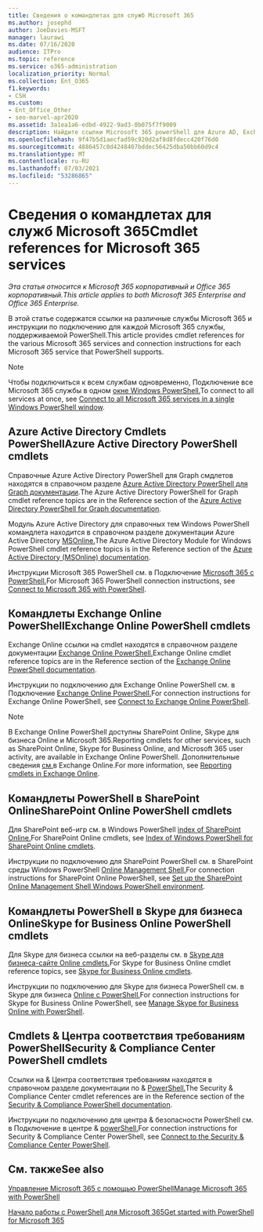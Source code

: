 ```yaml
---
title: Сведения о командлетах для служб Microsoft 365
ms.author: josephd
author: JoeDavies-MSFT
manager: laurawi
ms.date: 07/16/2020
audience: ITPro
ms.topic: reference
ms.service: o365-administration
localization_priority: Normal
ms.collection: Ent_O365
f1.keywords:
- CSH
ms.custom:
- Ent_Office_Other
- seo-marvel-apr2020
ms.assetid: 3a1ea1a6-edbd-4922-9ad3-0b075f7f9009
description: Найдите ссылки Microsoft 365 powerShell для Azure AD, Exchange Online, SharePoint Online, Skype для бизнеса Online и security & Compliance.
ms.openlocfilehash: 9f47b5d1aecfad59c920d2af8d8fdecc420f76d0
ms.sourcegitcommit: 4886457c0d4248407bddec56425dba50bb60d9c4
ms.translationtype: MT
ms.contentlocale: ru-RU
ms.lasthandoff: 07/03/2021
ms.locfileid: "53286865"
---
```

# <a name="cmdlet-references-for-microsoft-365-services"></a><span data-ttu-id="3478a-103">Сведения о командлетах для служб Microsoft 365</span><span class="sxs-lookup"><span data-stu-id="3478a-103">Cmdlet references for Microsoft 365 services</span></span>

<span data-ttu-id="3478a-104">*Эта статья относится к Microsoft 365 корпоративный и Office 365 корпоративный.*</span><span class="sxs-lookup"><span data-stu-id="3478a-104">*This article applies to both Microsoft 365 Enterprise and Office 365 Enterprise.*</span></span>

<span data-ttu-id="3478a-105">В этой статье содержатся ссылки на различные службы Microsoft 365 и инструкции по подключению для каждой Microsoft 365 службы, поддерживаемой PowerShell.</span><span class="sxs-lookup"><span data-stu-id="3478a-105">This article provides cmdlet references for the various Microsoft 365 services and connection instructions for each Microsoft 365 service that PowerShell supports.</span></span>

> [!NOTE]
> <span data-ttu-id="3478a-106">Чтобы подключиться к всем службам одновременно, Подключение все Microsoft 365 службы в одном [окне Windows PowerShell.](connect-to-all-microsoft-365-services-in-a-single-windows-powershell-window.md)</span><span class="sxs-lookup"><span data-stu-id="3478a-106">To connect to all services at once, see [Connect to all Microsoft 365 services in a single Windows PowerShell window](connect-to-all-microsoft-365-services-in-a-single-windows-powershell-window.md).</span></span>

## <a name="azure-active-directory-powershell-cmdlets"></a><span data-ttu-id="3478a-107">Azure Active Directory Cmdlets PowerShell</span><span class="sxs-lookup"><span data-stu-id="3478a-107">Azure Active Directory PowerShell cmdlets</span></span>

<span data-ttu-id="3478a-108">Справочные Azure Active Directory PowerShell для Graph смдлетов находятся в справочном разделе [Azure Active Directory PowerShell для Graph документации](/powershell/azure/active-directory/install-adv2).</span><span class="sxs-lookup"><span data-stu-id="3478a-108">The Azure Active Directory PowerShell for Graph cmdlet reference topics are in the Reference section of the [Azure Active Directory PowerShell for Graph documentation](/powershell/azure/active-directory/install-adv2).</span></span>

<span data-ttu-id="3478a-109">Модуль Azure Active Directory для справочных тем Windows PowerShell командлета находится в справочном разделе документации Azure Active Directory [MSOnline.](/powershell/azure/active-directory/overview)</span><span class="sxs-lookup"><span data-stu-id="3478a-109">The Azure Active Directory Module for Windows PowerShell cmdlet reference topics is in the Reference section of the [Azure Active Directory (MSOnline) documentation](/powershell/azure/active-directory/overview).</span></span>

<span data-ttu-id="3478a-110">Инструкции Microsoft 365 PowerShell см. в Подключение [Microsoft 365 с PowerShell.](connect-to-microsoft-365-powershell.md)</span><span class="sxs-lookup"><span data-stu-id="3478a-110">For Microsoft 365 PowerShell connection instructions, see [Connect to Microsoft 365 with PowerShell](connect-to-microsoft-365-powershell.md).</span></span>

## <a name="exchange-online-powershell-cmdlets"></a><span data-ttu-id="3478a-111">Командлеты Exchange Online PowerShell</span><span class="sxs-lookup"><span data-stu-id="3478a-111">Exchange Online PowerShell cmdlets</span></span>

<span data-ttu-id="3478a-112">Exchange Online ссылки на cmdlet находятся в справочном разделе документации [Exchange Online PowerShell.](/powershell/exchange/exchange-online-powershell)</span><span class="sxs-lookup"><span data-stu-id="3478a-112">Exchange Online cmdlet reference topics are in the Reference section of the [Exchange Online PowerShell documentation](/powershell/exchange/exchange-online-powershell).</span></span>

<span data-ttu-id="3478a-113">Инструкции по подключению для Exchange Online PowerShell см. в Подключение [Exchange Online PowerShell.](/powershell/exchange/connect-to-exchange-online-powershell)</span><span class="sxs-lookup"><span data-stu-id="3478a-113">For connection instructions for Exchange Online PowerShell, see [Connect to Exchange Online PowerShell](/powershell/exchange/connect-to-exchange-online-powershell).</span></span>

> [!NOTE]
> <span data-ttu-id="3478a-114">В Exchange Online PowerShell доступны SharePoint Online, Skype для бизнеса Online и Microsoft 365.</span><span class="sxs-lookup"><span data-stu-id="3478a-114">Reporting cmdlets for other services, such as SharePoint Online, Skype for Business Online, and Microsoft 365 user activity, are available in Exchange Online PowerShell.</span></span> <span data-ttu-id="3478a-115">Дополнительные сведения [см.](/powershell/exchange/exchange-online-powershell)в Exchange Online.</span><span class="sxs-lookup"><span data-stu-id="3478a-115">For more information, see [Reporting cmdlets in Exchange Online](/powershell/exchange/exchange-online-powershell).</span></span>

## <a name="sharepoint-online-powershell-cmdlets"></a><span data-ttu-id="3478a-116">Командлеты PowerShell в SharePoint Online</span><span class="sxs-lookup"><span data-stu-id="3478a-116">SharePoint Online PowerShell cmdlets</span></span>

<span data-ttu-id="3478a-117">Для SharePoint веб-игр см. в Windows PowerShell [index of SharePoint Online.](/powershell/module/sharepoint-online/)</span><span class="sxs-lookup"><span data-stu-id="3478a-117">For SharePoint Online cmdlets, see [Index of Windows PowerShell for SharePoint Online cmdlets](/powershell/module/sharepoint-online/).</span></span>

<span data-ttu-id="3478a-118">Инструкции по подключению для SharePoint PowerShell см. в SharePoint среды Windows PowerShell [Online Management Shell.](/powershell/sharepoint/sharepoint-online/connect-sharepoint-online)</span><span class="sxs-lookup"><span data-stu-id="3478a-118">For connection instructions for SharePoint Online PowerShell, see [Set up the SharePoint Online Management Shell Windows PowerShell environment](/powershell/sharepoint/sharepoint-online/connect-sharepoint-online).</span></span>

## <a name="skype-for-business-online-powershell-cmdlets"></a><span data-ttu-id="3478a-119">Командлеты PowerShell в Skype для бизнеса Online</span><span class="sxs-lookup"><span data-stu-id="3478a-119">Skype for Business Online PowerShell cmdlets</span></span>

<span data-ttu-id="3478a-120">Для Skype для бизнеса ссылки на веб-разделы см. в [Skype для бизнеса-сайте Online cmdlets.](/previous-versions//mt228132(v=technet.10))</span><span class="sxs-lookup"><span data-stu-id="3478a-120">For Skype for Business Online cmdlet reference topics, see [Skype for Business Online cmdlets](/previous-versions//mt228132(v=technet.10)).</span></span>

<span data-ttu-id="3478a-121">Инструкции по подключению для Skype для бизнеса PowerShell см. в Skype для бизнеса [Online с PowerShell.](manage-skype-for-business-online-with-microsoft-365-powershell.md)</span><span class="sxs-lookup"><span data-stu-id="3478a-121">For connection instructions for Skype for Business Online PowerShell, see [Manage Skype for Business Online with PowerShell](manage-skype-for-business-online-with-microsoft-365-powershell.md).</span></span>

## <a name="security--compliance-center-powershell-cmdlets"></a><span data-ttu-id="3478a-122">Cmdlets & Центра соответствия требованиям PowerShell</span><span class="sxs-lookup"><span data-stu-id="3478a-122">Security & Compliance Center PowerShell cmdlets</span></span>

<span data-ttu-id="3478a-123">Ссылки на & Центра соответствия требованиям находятся в справочном разделе документации по & [PowerShell.](/powershell/exchange/scc-powershell)</span><span class="sxs-lookup"><span data-stu-id="3478a-123">The Security & Compliance Center cmdlet references are in the Reference section of the [Security & Compliance PowerShell documentation](/powershell/exchange/scc-powershell).</span></span>

<span data-ttu-id="3478a-124">Инструкции по подключению для центра & безопасности PowerShell см. в Подключение в центре & [powerShell.](/powershell/exchange/connect-to-scc-powershell)</span><span class="sxs-lookup"><span data-stu-id="3478a-124">For connection instructions for Security & Compliance Center PowerShell, see [Connect to the Security & Compliance Center PowerShell](/powershell/exchange/connect-to-scc-powershell).</span></span>

## <a name="see-also"></a><span data-ttu-id="3478a-125">См. также</span><span class="sxs-lookup"><span data-stu-id="3478a-125">See also</span></span>

[<span data-ttu-id="3478a-126">Управление Microsoft 365 с помощью PowerShell</span><span class="sxs-lookup"><span data-stu-id="3478a-126">Manage Microsoft 365 with PowerShell</span></span>](manage-microsoft-365-with-microsoft-365-powershell.md)

[<span data-ttu-id="3478a-127">Начало работы с PowerShell для Microsoft 365</span><span class="sxs-lookup"><span data-stu-id="3478a-127">Get started with PowerShell for Microsoft 365</span></span>](getting-started-with-microsoft-365-powershell.md)